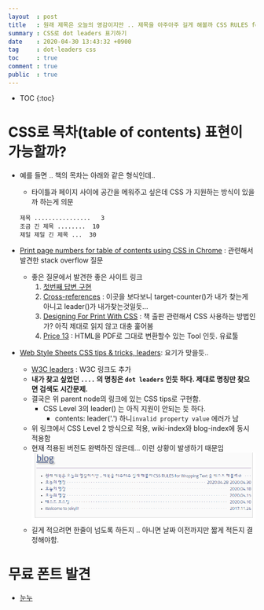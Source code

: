 ```yaml
---
layout  : post
title   : 원래 제목은 오늘의 영감이지만 .. 제목을 아주아주 길게 해볼까 CSS RULES for Wrapping Text 좀 테스트 해볼려구 어라 아직도 끝이 아니네
summary : CSS로 dot leaders 표기하기 
date    : 2020-04-30 13:43:32 +0900
tag     : dot-leaders css
toc     : true
comment : true
public  : true
---
```

* TOC
{:toc}

# CSS로 목차(table of contents) 표현이 가능할까?

* 예를 들면 .. 책의 목차는 아래와 같은 형식인데..
  * 타이틀과 페이지 사이에 공간을 메워주고 싶은데 CSS 가 지원하는 방식이 있을까 하는게 의문
  ```
  제목 ................   3
  조금 긴 제목 ........  10
  제일 제일 긴 제목 ...  30
  ```
* [Print page numbers for table of contents using CSS in Chrome](https://stackoverflow.com/q/24389341/9457247) : 관련해서 발견한 stack overflow 질문
  * 좋은 질문에서 발견한 좋은 사이트 링크
    1. [첫번째 답변 구현](http://jsfiddle.net/4MPR7/1/)
    1. [Cross-references](https://www.w3.org/TR/2014/WD-css-gcpm-3-20140513/#cross-references) : 이곳을 보다보니 target-counter()가 내가 찾는게 아니고 leader()가 내가찾는것일듯... 
    1. [Designing For Print With CSS](https://www.smashingmagazine.com/2015/01/designing-for-print-with-css/) : 책 출판 관련해서 CSS 사용하는 방법인가? 아직 제대로 읽지 않고 대충 훑어봄
    1. [Price 13](https://www.princexml.com/) : HTML을 PDF로 그대로 변환할수 있는 Tool 인듯. 유료툴 

* [Web Style Sheets CSS tips & tricks, leaders](https://www.w3.org/Style/Examples/007/leaders.en.html): 요기가 맞을듯..
  * [W3C leaders](https://www.w3.org/TR/css-gcpm-3/#leaders) : W3C 링크도 추가
  * **내가 찾고 싶었던 `....` 의 명칭은 `dot leaders` 인듯 하다. 제대로 명칭만 찾으면 검색도 시간문제.**
  * 결국은 위 parent node의 링크에 있는  CSS tips로 구현함. 
    * CSS Level 3의 leader() 는 아직 지원이 안되는 듯 하다.
      * contents: leader('.') 하니`invalid property value` 에러가 남
  * 위 링크에서 CSS Level 2 방식으로 적용, wiki-index와 blog-index에 동시 적용함 
  * 현재 적용된 버전도 완벽하진 않은데... 이런 상황이 발생하기 때문임
    ![애매하게 긴 제목]( /post-img/2020/middle-long-title.png )
  * 길게 적으려면 한줄이 넘도록 하든지 .. 아니면 날짜 이전까지만 짧게 적든지 결정해야함.

# 무료 폰트 발견

* [눈누](https://noonnu.cc/)
